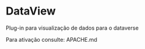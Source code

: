 # DataView
 
Plug-in para visualização de dados para o dataverse

Para ativação consulte: APACHE.md
